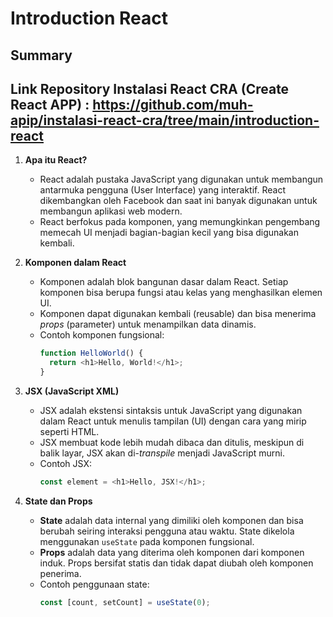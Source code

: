 # Introduction React

## Summary
## Link Repository Instalasi React CRA (Create React APP) : https://github.com/muh-apip/instalasi-react-cra/tree/main/introduction-react

1. **Apa itu React?**
   - React adalah pustaka JavaScript yang digunakan untuk membangun antarmuka pengguna (User Interface) yang interaktif. React dikembangkan oleh Facebook dan saat ini banyak digunakan untuk membangun aplikasi web modern.
   - React berfokus pada komponen, yang memungkinkan pengembang memecah UI menjadi bagian-bagian kecil yang bisa digunakan kembali.

2. **Komponen dalam React**
   - Komponen adalah blok bangunan dasar dalam React. Setiap komponen bisa berupa fungsi atau kelas yang menghasilkan elemen UI.
   - Komponen dapat digunakan kembali (reusable) dan bisa menerima *props* (parameter) untuk menampilkan data dinamis.
   - Contoh komponen fungsional:
     ```javascript
     function HelloWorld() {
       return <h1>Hello, World!</h1>;
     }
     ```

3. **JSX (JavaScript XML)**
   - JSX adalah ekstensi sintaksis untuk JavaScript yang digunakan dalam React untuk menulis tampilan (UI) dengan cara yang mirip seperti HTML.
   - JSX membuat kode lebih mudah dibaca dan ditulis, meskipun di balik layar, JSX akan di-*transpile* menjadi JavaScript murni.
   - Contoh JSX:
     ```javascript
     const element = <h1>Hello, JSX!</h1>;
     ```

4. **State dan Props**
   - **State** adalah data internal yang dimiliki oleh komponen dan bisa berubah seiring interaksi pengguna atau waktu. State dikelola menggunakan `useState` pada komponen fungsional.
   - **Props** adalah data yang diterima oleh komponen dari komponen induk. Props bersifat statis dan tidak dapat diubah oleh komponen penerima.
   - Contoh penggunaan state:
     ```javascript
     const [count, setCount] = useState(0);
     ```